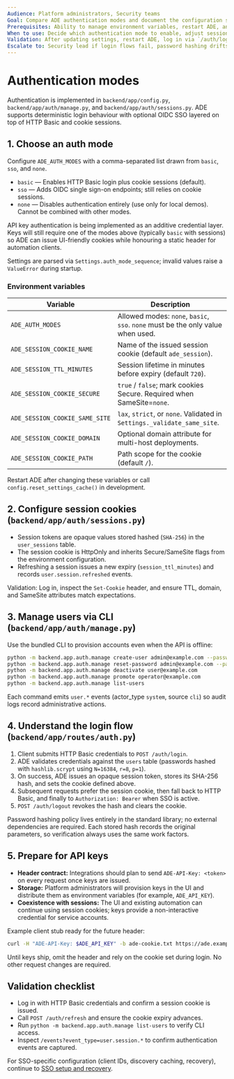 ```yaml
---
Audience: Platform administrators, Security teams
Goal: Compare ADE authentication modes and document the configuration steps for each, including session management.
Prerequisites: Ability to manage environment variables, restart ADE, and provision user accounts.
When to use: Decide which authentication mode to enable, adjust session cookie settings, or review password handling.
Validation: After updating settings, restart ADE, log in via `/auth/login`, and confirm sessions behave as documented.
Escalate to: Security lead if login flows fail, password hashing drifts from policy, or unauthenticated access becomes possible unexpectedly.
---
```


# Authentication modes

Authentication is implemented in `backend/app/config.py`, `backend/app/auth/manage.py`, and `backend/app/auth/sessions.py`. ADE supports deterministic login behaviour with optional OIDC SSO layered on top of HTTP Basic and cookie sessions.

## 1. Choose an auth mode

Configure `ADE_AUTH_MODES` with a comma-separated list drawn from `basic`, `sso`, and `none`.

- `basic` — Enables HTTP Basic login plus cookie sessions (default).
- `sso` — Adds OIDC single sign-on endpoints; still relies on cookie sessions.
- `none` — Disables authentication entirely (use only for local demos). Cannot be combined with other modes.

API key authentication is being implemented as an additive credential layer. Keys will still require one of the modes above (typically `basic` with sessions) so ADE can issue UI-friendly cookies while honouring a static header for automation clients.

Settings are parsed via `Settings.auth_mode_sequence`; invalid values raise a `ValueError` during startup.

### Environment variables

| Variable | Description |
| --- | --- |
| `ADE_AUTH_MODES` | Allowed modes: `none`, `basic`, `sso`. `none` must be the only value when used. |
| `ADE_SESSION_COOKIE_NAME` | Name of the issued session cookie (default `ade_session`). |
| `ADE_SESSION_TTL_MINUTES` | Session lifetime in minutes before expiry (default `720`). |
| `ADE_SESSION_COOKIE_SECURE` | `true` / `false`; mark cookies Secure. Required when SameSite=`none`. |
| `ADE_SESSION_COOKIE_SAME_SITE` | `lax`, `strict`, or `none`. Validated in `Settings._validate_same_site`. |
| `ADE_SESSION_COOKIE_DOMAIN` | Optional domain attribute for multi-host deployments. |
| `ADE_SESSION_COOKIE_PATH` | Path scope for the cookie (default `/`). |

Restart ADE after changing these variables or call `config.reset_settings_cache()` in development.

## 2. Configure session cookies (`backend/app/auth/sessions.py`)

- Session tokens are opaque values stored hashed (`SHA-256`) in the `user_sessions` table.
- The session cookie is HttpOnly and inherits Secure/SameSite flags from the environment configuration.
- Refreshing a session issues a new expiry (`session_ttl_minutes`) and records `user.session.refreshed` events.

Validation: Log in, inspect the `Set-Cookie` header, and ensure TTL, domain, and SameSite attributes match expectations.

## 3. Manage users via CLI (`backend/app/auth/manage.py`)

Use the bundled CLI to provision accounts even when the API is offline:

```bash
python -m backend.app.auth.manage create-user admin@example.com --password change-me --role admin
python -m backend.app.auth.manage reset-password admin@example.com --password another-secret
python -m backend.app.auth.manage deactivate user@example.com
python -m backend.app.auth.manage promote operator@example.com
python -m backend.app.auth.manage list-users
```

Each command emits `user.*` events (actor_type `system`, source `cli`) so audit logs record administrative actions.

## 4. Understand the login flow (`backend/app/routes/auth.py`)

1. Client submits HTTP Basic credentials to `POST /auth/login`.
2. ADE validates credentials against the `users` table (passwords hashed with `hashlib.scrypt` using `N=16384`, `r=8`, `p=1`).
3. On success, ADE issues an opaque session token, stores its SHA-256 hash, and sets the cookie defined above.
4. Subsequent requests prefer the session cookie, then fall back to HTTP Basic, and finally to `Authorization: Bearer` when SSO is active.
5. `POST /auth/logout` revokes the hash and clears the cookie.

Password hashing policy lives entirely in the standard library; no external dependencies are required. Each stored hash records the original parameters, so verification always uses the same work factors.

## 5. Prepare for API keys

- **Header contract:** Integrations should plan to send `ADE-API-Key: <token>` on every request once keys are issued.
- **Storage:** Platform administrators will provision keys in the UI and distribute them as environment variables (for example, `ADE_API_KEY`).
- **Coexistence with sessions:** The UI and existing automation can continue using session cookies; keys provide a non-interactive credential for service accounts.

Example client stub ready for the future header:

```bash
curl -H "ADE-API-Key: $ADE_API_KEY" -b ade-cookie.txt https://ade.example.com/health
```

Until keys ship, omit the header and rely on the cookie set during login. No other request changes are required.

## Validation checklist

- Log in with HTTP Basic credentials and confirm a session cookie is issued.
- Call `POST /auth/refresh` and ensure the cookie expiry advances.
- Run `python -m backend.app.auth.manage list-users` to verify CLI access.
- Inspect `/events?event_type=user.session.*` to confirm authentication events are captured.

For SSO-specific configuration (client IDs, discovery caching, recovery), continue to [SSO setup and recovery](./sso-setup.md).
